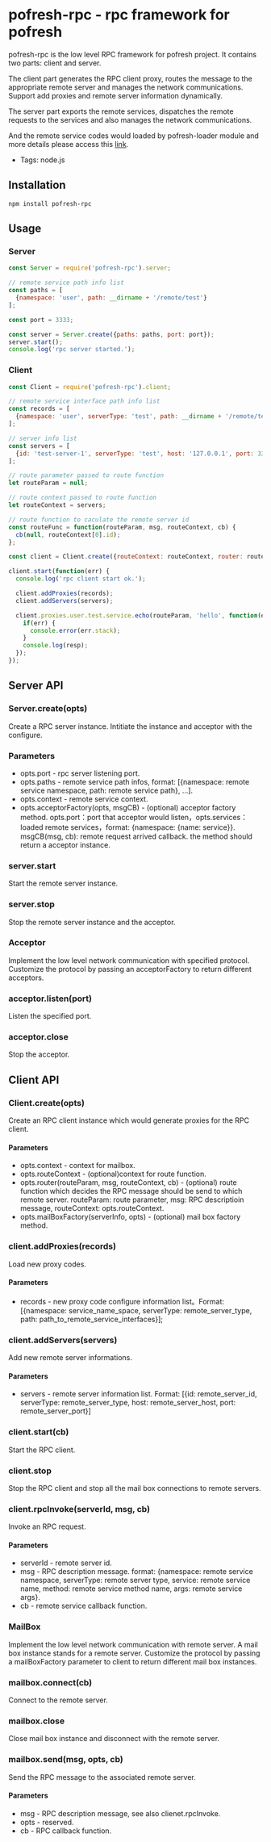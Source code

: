 # pofresh-rpc - rpc framework for pofresh

pofresh-rpc is the low level RPC framework for pofresh project. It contains two parts: client and server.

The client part generates the RPC client proxy, routes the message to the appropriate remote server and manages the network communications. Support add proxies and remote server information dynamically.

The server part exports the remote services, dispatches the remote requests to the services and also manages the network communications.

And the remote service codes would loaded by pofresh-loader module and more details please access this [link](https://github.com/pofresh/pofresh-loader).

+ Tags: node.js

## Installation
```
npm install pofresh-rpc
```

## Usage
### Server
``` javascript
const Server = require('pofresh-rpc').server;

// remote service path info list
const paths = [
  {namespace: 'user', path: __dirname + '/remote/test'}
];

const port = 3333;

const server = Server.create({paths: paths, port: port});
server.start();
console.log('rpc server started.');
```

### Client
``` javascript
const Client = require('pofresh-rpc').client;

// remote service interface path info list
const records = [
  {namespace: 'user', serverType: 'test', path: __dirname + '/remote/test'}
];

// server info list
const servers = [
  {id: 'test-server-1', serverType: 'test', host: '127.0.0.1', port: 3333}
];

// route parameter passed to route function
let routeParam = null;

// route context passed to route function
let routeContext = servers;

// route function to caculate the remote server id
const routeFunc = function(routeParam, msg, routeContext, cb) {
  cb(null, routeContext[0].id);
};

const client = Client.create({routeContext: routeContext, router: routeFunc});

client.start(function(err) {
  console.log('rpc client start ok.');

  client.addProxies(records);
  client.addServers(servers);

  client.proxies.user.test.service.echo(routeParam, 'hello', function(err, resp) {
    if(err) {
      console.error(err.stack);
    }
    console.log(resp);
  });
});
```

## Server API
### Server.create(opts)
Create a RPC server instance. Intitiate the instance and acceptor with the configure.
### Parameters
+ opts.port - rpc server listening port.
+ opts.paths - remote service path infos, format: [{namespace: remote service namespace, path: remote service path}, ...].
+ opts.context - remote service context.
+ opts.acceptorFactory(opts, msgCB) - (optional) acceptor factory method. opts.port：port that acceptor would listen，opts.services：loaded remote services，format: {namespace: {name: service}}. msgCB(msg, cb): remote request arrived callback. the method should return a acceptor instance.

### server.start
Start the remote server instance.

### server.stop
Stop the remote server instance and the acceptor.

### Acceptor
Implement the low level network communication with specified protocol. Customize the protocol by passing an acceptorFactory to return different acceptors.

### acceptor.listen(port)
Listen the specified port.

### acceptor.close
Stop the acceptor.

## Client API
### Client.create(opts)
Create an RPC client instance which would generate proxies for the RPC client.
#### Parameters
+ opts.context - context for mailbox.
+ opts.routeContext - (optional)context for route function.
+ opts.router(routeParam, msg, routeContext, cb) - (optional) route function which decides the RPC message should be send to which remote server. routeParam: route parameter, msg: RPC descriptioin message, routeContext: opts.routeContext.
+ opts.mailBoxFactory(serverInfo, opts) - (optional) mail box factory method.

### client.addProxies(records)
Load new proxy codes.
#### Parameters
+ records - new proxy code configure information list。Format: [{namespace: service_name_space, serverType: remote_server_type, path: path_to_remote_service_interfaces}];

### client.addServers(servers)
Add new remote server informations.
#### Parameters
+ servers - remote server information list. Format: [{id: remote_server_id, serverType: remote_server_type, host: remote_server_host, port: remote_server_port}]

### client.start(cb)
Start the RPC client.

### client.stop
Stop the RPC client and stop all the mail box connections to remote servers.

### client.rpcInvoke(serverId, msg, cb)
Invoke an RPC request.
#### Parameters
+ serverId - remote server id.
+ msg - RPC description message. format: {namespace: remote service namespace, serverType: remote server type, service: remote service name, method: remote service method name, args: remote service args}.
+ cb - remote service callback function.

### MailBox
Implement the low level network communication with remote server. A mail box instance stands for a remote server. Customize the protocol by passing a mailBoxFactory parameter to client to return different mail box instances.

### mailbox.connect(cb)
Connect to the remote server.

### mailbox.close
Close mail box instance and disconnect with the remote server.

### mailbox.send(msg, opts, cb)
Send the RPC message to the associated remote server.
#### Parameters
+ msg - RPC description message, see also clienet.rpcInvoke.
+ opts - reserved.
+ cb - RPC callback function.
